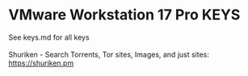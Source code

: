# VMware Workstation 17 Pro KEYS
See keys.md for all keys
<br><br>Shuriken - Search Torrents, Tor sites, Images, and just sites: https://shuriken.pm
